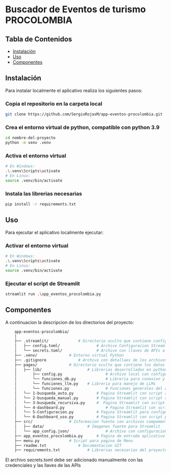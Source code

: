 # Buscador de Eventos de turismo PROCOLOMBIA


## Tabla de Contenidos

- [Instalación](#instalación)
- [Uso](#uso)
- [Componentes](#características)

## Instalación

Para instalar localmente el aplicativo realiza los siguientes pasos:

### Copia el repositorio en la carpeta local

```bash
git clone https://github.com/SergioRojasM/app-eventos-procolombia.git
```

### Crea el entorno virtual de python, compatible con python 3.9
```bash
cd nombre-del-proyecto
python -m venv .venv
```
### Activa el entorno virtual
```bash
# En Windows:
.\.venv\Scripts\activate
# En Linux:
source .venv/bin/activate 
```

### Instala las librerias necesarias
```bash
pip install -r requirements.txt
```
## Uso

Para ejecutar el aplicativo localmente ejecutar:

### Activar el entorno virtual
```bash
# En Windows:
.\.venv\Scripts\activate
# En Linux:
source .venv/bin/activate 
```

### Ejecutar el script de Streamlit
```bash
streamlit run .\app_eventos_procolombia.py
```
## Componentes

A continuacion la descripcion de los directorios del proyecto:

```bash
	app-eventos-procolombia/
	│
	├── .streamlit/				# Directorio oculto que contiene configuracion streamlit y llaves secretas 
	│   ├── config.toml/        	    # Archivo Configuracion Streamlit
	│   └── secrets.toml/       	    # Archivo con llaves de APIs a cargar en Streamlit
	├── .venv/				# Entorno virtual Python
	├── .gitignore				# Archivo con detallaes de los archivos a cargar y no cargar en GIT
	├── pages/				# Directorio oculto que contiene los datos y metadatos de Git
	│   ├── lib/        			# Librerias desarrolladas en python
	│   	├── config.py        	      	# Archivo local con configuracion de la app, generado automaticamente por la app
	│   	└── funciones_db.py    	    	# Libreria para conexion y administracion de bases de datos
	│  		└── funciones_llm.py    # Libreria para manejo de LLMs
	│   	└── funciones.py    	      	# Funciones generales del aplicativo
	│   └── 1-busqueda_auto.py       	# Pagina Streamlit con script aplicacion para busqueda automatica
	│   └── 2-busqueda_manual.py   	 	# Pagina Streamlit con script aplicacion para busqueda manual
	│   └── 3-busqueda_recursiva.py   	#  Pagina Streamlit con script aplicacion para busqueda recursiva
	│   └── 4-dashboard.py	    	    	# Pagina Streamlit con script aplicacion con Dashboard
	│   └── 5-Configuracion.py    	  	# Pagina Streamlit para configuracion de aplicativo
	│   └── 6-Dashboard_uso.py    	  	# Pagina Streamlit con script para el dashboard de uso
	├── src/				# Informacion fuente con archivos compementarios
	│   ├── data/        			# Imagenes fuente para Streamlit
	│   └── app_config.json/    	    	# Archivo con configuracion de aplicativo
	├── app_eventos_procolombia.py	  	# Pagina de entrada aplicativo Streamlit
	├── menu.py				# Script para pagina de Menu
	├── readme.txt				# Documentacion GIT 
	├── requirements.txt			# Librerias necesarias del proyecto 
```
El archivo secrets.toml debe ser adicionado manualmente con las credenciales y las llaves de las APIs
